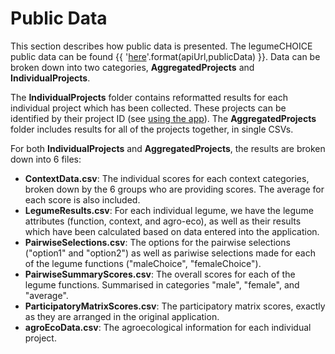 # Public Data

This section describes how public data is presented. The legumeCHOICE public data can be found {{ '[here]({}{})'.format(apiUrl,publicData) }}.
Data can be broken down into two categories, **AggregatedProjects** and **IndividualProjects**.

The **IndividualProjects** folder contains reformatted results for each individual project which has been collected. These projects can be identified by their project ID (see [using the app](legume-choice-app.md)). The **AggregatedProjects** folder includes results for all of the projects together, in single CSVs.

For both **IndividualProjects** and **AggregatedProjects**, the results are broken down into 6 files:

-   **ContextData.csv**: The individual scores for each context categories, broken down by the 6 groups who are providing scores. The average for each score is also included.
-   **LegumeResults.csv**: For each individual legume, we have the legume attributes (function, context, and agro-eco), as well as their results which have been calculated based on data entered into the application.
-   **PairwiseSelections.csv**: The options for the pairwise selections ("option1" and "option2") as well as pariwise selections made for each of the legume functions ("maleChoice", "femaleChoice").
-   **PairwiseSummaryScores.csv**: The overall scores for each of the legume functions. Summarised in categories "male", "female", and "average".
-   **ParticipatoryMatrixScores.csv**: The participatory matrix scores, exactly as they are arranged in the original application.
-   **agroEcoData.csv**: The agroecological information for each individual project.
